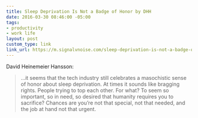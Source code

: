 ```yaml
---
title: Sleep Deprivation Is Not a Badge of Honor by DHH
date: 2016-03-30 08:46:00 -05:00
tags:
- productivity
- work life
layout: post
custom_type: link
link_url: https://m.signalvnoise.com/sleep-deprivation-is-not-a-badge-of-honor-f24fbff47a75?gi=cde9108bf866
---
```


David Heinemeier Hansson:

> …it seems that the tech industry still celebrates a masochistic sense of honor about sleep deprivation. At times it sounds like bragging rights. People trying to top each other. For what? To seem so important, so in need, so desired that humanity requires you to sacrifice? Chances are you’re not that special, not that needed, and the job at hand not that urgent.
